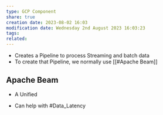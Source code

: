 ```yaml
---
type: GCP Component 
share: true
creation date: 2023-08-02 16:03
modification date: Wednesday 2nd August 2023 16:03:23
tags:
related:
---
```


- Creates a Pipeline to process Streaming and batch data
- To create that Pipeline, we normally use [[#Apache Beam]]

## Apache Beam
- A Unified

- Can help with #Data_Latency

